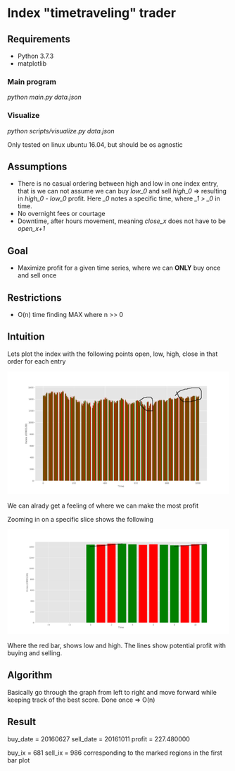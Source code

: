 # Index "timetraveling" trader 
## Requirements
* Python 3.7.3
* matplotlib

### Main program
*python main.py data.json*

### Visualize
*python scripts/visualize.py data.json*

Only tested on linux ubuntu 16.04, but should be os agnostic

## Assumptions
* There is no casual ordering between high and low in one index entry, that is we can not assume we can buy *low_0* and sell *high_0* => resulting in *high_0 - low_0* profit. Here *_0* notes a specific time, where *_1 > _0* in time.
* No overnight fees or courtage
* Downtime, after hours movement, meaning *close_x* does not have to be *open_x+1*

## Goal
* Maximize profit for a given time series, where we can **ONLY** buy once and sell once

## Restrictions
* O(n) time finding MAX where n >> 0

## Intuition
Lets plot the index with the following points open, low, high, close in that order for each entry

![omxs30](imgs/omxs30.png)

We can alrady get a feeling of where we can make the most profit

Zooming in on a specific slice shows the following

![omxs30](imgs/omxs30_slice.png)

Where the red bar, shows low and high. The lines show potential profit with buying and selling.

## Algorithm

Basically go through the graph from left to right and move forward while keeping track of the best score. Done once => O(n)

## Result
buy_date = 20160627 sell_date = 20161011
profit = 227.480000

buy_ix = 681 sell_ix = 986
corresponding to the marked regions in the first bar plot